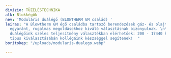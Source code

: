 ```yaml
---
divizio: TÜZELÉSTECHNIKA
alk: Blokkégők
nev: 'Moduláris duálégő (BLOWTHERM GM család) '
leiras: "A Blowtherm GM égő családba tartozó berendezések gáz- és olajtüzelésű berendezések
  egyaránt, rugalmas megoldásokhoz kiváló választásnak bizonyulnak. \n\nModuláris
  duálégőink széles teljesítmény választékban elérhetőek: 200 - 17440 kW.\n\nPontos
  típus kiválasztásábán kollégáink készséggel segítenek!  "
boritokep: "/uploads/modularis-dualego.webp"

---
```

